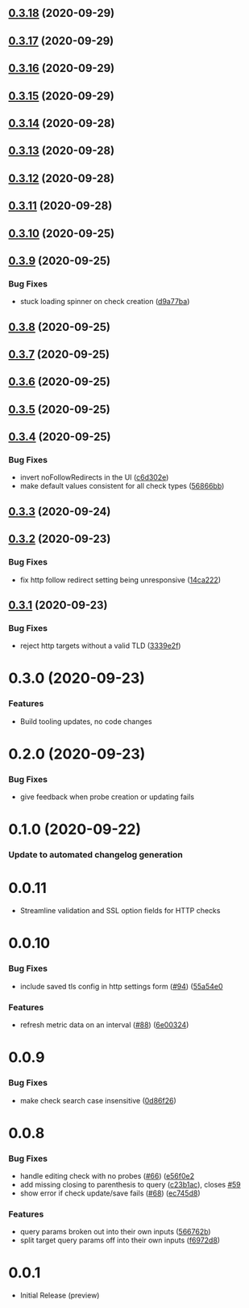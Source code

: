 ## [0.3.18](https://github.com/grafana/synthetic-monitoring-app/compare/0.3.17...0.3.18) (2020-09-29)

## [0.3.17](https://github.com/grafana/synthetic-monitoring-app/compare/0.3.16...0.3.17) (2020-09-29)

## [0.3.16](https://github.com/grafana/synthetic-monitoring-app/compare/0.3.15...0.3.16) (2020-09-29)

## [0.3.15](https://github.com/grafana/synthetic-monitoring-app/compare/0.3.14...0.3.15) (2020-09-29)

## [0.3.14](https://github.com/grafana/synthetic-monitoring-app/compare/0.3.13...0.3.14) (2020-09-28)

## [0.3.13](https://github.com/grafana/synthetic-monitoring-app/compare/0.3.12...0.3.13) (2020-09-28)

## [0.3.12](https://github.com/grafana/synthetic-monitoring-app/compare/0.3.11...0.3.12) (2020-09-28)

## [0.3.11](https://github.com/grafana/synthetic-monitoring-app/compare/0.3.10...0.3.11) (2020-09-28)

## [0.3.10](https://github.com/grafana/synthetic-monitoring-app/compare/0.3.9...0.3.10) (2020-09-25)

## [0.3.9](https://github.com/grafana/synthetic-monitoring-app/compare/0.3.8...0.3.9) (2020-09-25)


### Bug Fixes

* stuck loading spinner on check creation ([d9a77ba](https://github.com/grafana/synthetic-monitoring-app/commit/d9a77ba12e3e355ad79eca820ed3615fd5e31534))

## [0.3.8](https://github.com/grafana/synthetic-monitoring-app/compare/0.3.7...0.3.8) (2020-09-25)

## [0.3.7](https://github.com/grafana/synthetic-monitoring-app/compare/0.3.6...0.3.7) (2020-09-25)

## [0.3.6](https://github.com/grafana/synthetic-monitoring-app/compare/0.3.5...0.3.6) (2020-09-25)

## [0.3.5](https://github.com/grafana/synthetic-monitoring-app/compare/0.3.4...0.3.5) (2020-09-25)

## [0.3.4](https://github.com/grafana/synthetic-monitoring-app/compare/0.3.3...0.3.4) (2020-09-25)


### Bug Fixes

* invert noFollowRedirects in the UI ([c6d302e](https://github.com/grafana/synthetic-monitoring-app/commit/c6d302e713c4faed9c3c7c34d3560e66d72ec888))
* make default values consistent for all check types ([56866bb](https://github.com/grafana/synthetic-monitoring-app/commit/56866bb77153ee7880f9f19b9b152db4c19a9b7c))

## [0.3.3](https://github.com/grafana/synthetic-monitoring-app/compare/0.3.2...0.3.3) (2020-09-24)

## [0.3.2](https://github.com/grafana/synthetic-monitoring-app/compare/0.3.1...0.3.2) (2020-09-23)


### Bug Fixes

* fix http follow redirect setting being unresponsive ([14ca222](https://github.com/grafana/synthetic-monitoring-app/commit/14ca2227a206ec032f9befdd445b99db11dabc04))

## [0.3.1](https://github.com/grafana/synthetic-monitoring-app/compare/0.3.0...0.3.1) (2020-09-23)

### Bug Fixes

- reject http targets without a valid TLD ([3339e2f](https://github.com/grafana/synthetic-monitoring-app/commit/3339e2fa374b192df3331e15a7706988dd1ca0f6))

# 0.3.0 (2020-09-23)

### Features

- Build tooling updates, no code changes

# 0.2.0 (2020-09-23)

### Bug Fixes

- give feedback when probe creation or updating fails

# 0.1.0 (2020-09-22)

### Update to automated changelog generation

# 0.0.11

- Streamline validation and SSL option fields for HTTP checks

# 0.0.10

### Bug Fixes

- include saved tls config in http settings form ([#94](https://github.com/grafana/synthetic-monitoring-app/issues/94)) ([55a54e0](https://github.com/grafana/synthetic-monitoring-app/commit/55a54e094e5eb7a4dc433e07c2cd32329cdc333a)

### Features

- refresh metric data on an interval ([#88](https://github.com/grafana/synthetic-monitoring-app/issues/88)) ([6e00324](https://github.com/grafana/synthetic-monitoring-app/commit/6e00324bbb5ba04d1bb80700a1f89723ad031dd1))

# 0.0.9

### Bug Fixes

- make check search case insensitive ([0d86f26](https://github.com/grafana/synthetic-monitoring-app/commit/0d86f262139081c4c2da1565ec1ed1894c0f829e))

# 0.0.8

### Bug Fixes

- handle editing check with no probes ([#66](https://github.com/grafana/synthetic-monitoring-app/issues/66)) ([e56f0e2](https://github.com/grafana/synthetic-monitoring-app/commit/e56f0e25bf3c76d8f221fbd26fa8bda84ff8afec)
- add missing closing to parenthesis to query ([c23b1ac](https://github.com/grafana/synthetic-monitoring-app/commit/c23b1ac453283f84bb3a984a841eb0d6650bf2d8)), closes [#59](https://github.com/grafana/synthetic-monitoring-app/issues/59)
- show error if check update/save fails ([#68](https://github.com/grafana/synthetic-monitoring-app/issues/68)) ([ec745d8](https://github.com/grafana/synthetic-monitoring-app/commit/ec745d88fd3eb468f01ec16b457cb18d2a2a9824))

### Features

- query params broken out into their own inputs ([566762b](https://github.com/grafana/synthetic-monitoring-app/commit/566762b3eb0dc2a7bb261775b9f822fb6914defe))
- split target query params off into their own inputs ([f6972d8](https://github.com/grafana/synthetic-monitoring-app/commit/f6972d83ba9a5c7deb5ba354b2c3bc0dbb6ee1e3))

# 0.0.1

- Initial Release (preview)
